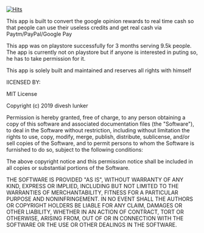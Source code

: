 [![Hits](https://hits.seeyoufarm.com/api/count/incr/badge.svg?url=https%3A%2F%2Fgithub.com%2Fdiveshlunker%2FRewardsConverter&count_bg=%2379C83D&title_bg=%23555555&icon=&icon_color=%23E7E7E7&title=hits&edge_flat=false)]()

This app is built to convert the google opinion rewards to real time cash so that people can use their useless credits and get real cash via 
Paytm/PayPal/Google Pay

This app was on playstore successfully for 3 months serving 9.5k people.
The app is currently not on playstore but if anyone is interested in puting so,
he has to take permission for it.

This app is solely built and maintained and reserves all rights with himself

lICENSED BY:

MIT License

Copyright (c) 2019 divesh lunker

Permission is hereby granted, free of charge, to any person obtaining a copy
of this software and associated documentation files (the "Software"), to deal
in the Software without restriction, including without limitation the rights
to use, copy, modify, merge, publish, distribute, sublicense, and/or sell
copies of the Software, and to permit persons to whom the Software is
furnished to do so, subject to the following conditions:

The above copyright notice and this permission notice shall be included in all
copies or substantial portions of the Software.

THE SOFTWARE IS PROVIDED "AS IS", WITHOUT WARRANTY OF ANY KIND, EXPRESS OR
IMPLIED, INCLUDING BUT NOT LIMITED TO THE WARRANTIES OF MERCHANTABILITY,
FITNESS FOR A PARTICULAR PURPOSE AND NONINFRINGEMENT. IN NO EVENT SHALL THE
AUTHORS OR COPYRIGHT HOLDERS BE LIABLE FOR ANY CLAIM, DAMAGES OR OTHER
LIABILITY, WHETHER IN AN ACTION OF CONTRACT, TORT OR OTHERWISE, ARISING FROM,
OUT OF OR IN CONNECTION WITH THE SOFTWARE OR THE USE OR OTHER DEALINGS IN THE
SOFTWARE.

